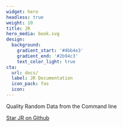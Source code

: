 ```yaml
---
widget: hero
headless: true
weight: 10
title: JR
hero_media: book.svg
design:
  background:
    gradient_start: '#4bb4e3'
    gradient_end: '#2b94c3'
    text_color_light: true
cta:
  url: docs/
  label: JR Documentation
  icon_pack: fas
  icon:
---
```

Quality Random Data from the Command line

<a class="github-button" href="https://github.com/ugol/jr" data-icon="octicon-star" data-size="large" data-show-count="true" aria-label="Star JR">Star JR on Github</a><br>
<script async defer src="https://buttons.github.io/buttons.js"></script>
